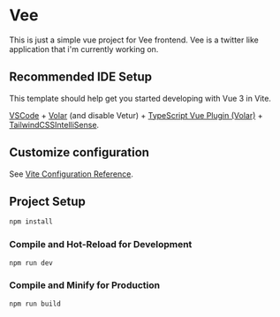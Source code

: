# Vee

This is just a simple vue project for Vee frontend.
Vee is a twitter like application that i'm currently working on.

## Recommended IDE Setup

This template should help get you started developing with Vue 3 in Vite.

[VSCode](https://code.visualstudio.com/) + [Volar](https://marketplace.visualstudio.com/items?itemName=Vue.volar) (and disable Vetur) + [TypeScript Vue Plugin (Volar)](https://marketplace.visualstudio.com/items?itemName=Vue.vscode-typescript-vue-plugin) + [TailwindCSSIntelliSense](https://marketplace.visualstudio.com/items?itemName=bradlc.vscode-tailwindcss).

## Customize configuration

See [Vite Configuration Reference](https://vitejs.dev/config/).

## Project Setup

```sh
npm install
```

### Compile and Hot-Reload for Development

```sh
npm run dev
```

### Compile and Minify for Production

```sh
npm run build
```
